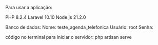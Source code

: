 Para usar a aplicação:

PHP 8.2.4
Laravel 10.10
Node.js 21.2.0

Banco de dados:
Nome: teste_agenda_telefonica
Usuário: root
Senha: 

código no terminal para iniciar o servidor:
php artisan serve   